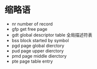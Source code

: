 # 缩略语

* nr    number of record
* gfp   get free page
* gdt   global descriptor table  全局描述符表
* bss  block started by symbol
* pgd  page global dierctory
* pud  page upper dierctory
* pmd  page middle dierctory
* pte   page table entry

### 